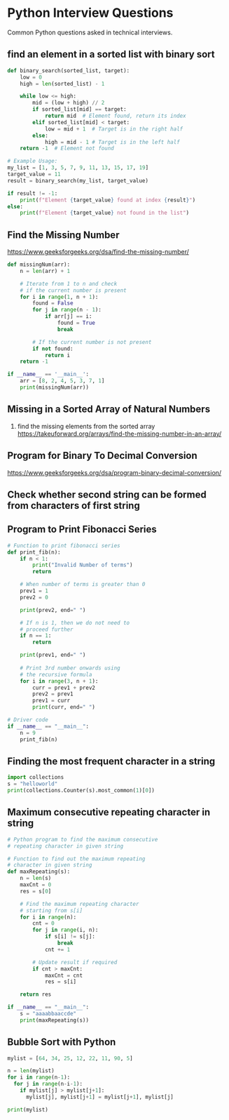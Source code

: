 # Python Interview Questions

Common Python questions asked in technical interviews.

## find an element in a sorted list with binary sort

```py
def binary_search(sorted_list, target):
    low = 0
    high = len(sorted_list) - 1

    while low <= high:
        mid = (low + high) // 2
        if sorted_list[mid] == target:
            return mid  # Element found, return its index
        elif sorted_list[mid] < target:
            low = mid + 1  # Target is in the right half
        else:
            high = mid - 1 # Target is in the left half
    return -1  # Element not found

# Example Usage:
my_list = [1, 3, 5, 7, 9, 11, 13, 15, 17, 19]
target_value = 11
result = binary_search(my_list, target_value)

if result != -1:
    print(f"Element {target_value} found at index {result}")
else:
    print(f"Element {target_value} not found in the list")
```

## Find the Missing Number

<https://www.geeksforgeeks.org/dsa/find-the-missing-number/>

```py
def missingNum(arr):
    n = len(arr) + 1

    # Iterate from 1 to n and check
    # if the current number is present
    for i in range(1, n + 1):
        found = False
        for j in range(n - 1):
            if arr[j] == i:
                found = True
                break

        # If the current number is not present
        if not found:
            return i
    return -1

if __name__ == '__main__':
    arr = [8, 2, 4, 5, 3, 7, 1]
    print(missingNum(arr))
```

## Missing in a Sorted Array of Natural Numbers

1. find the missing elements from the sorted array
<https://takeuforward.org/arrays/find-the-missing-number-in-an-array/>

## Program for Binary To Decimal Conversion

<https://www.geeksforgeeks.org/dsa/program-binary-decimal-conversion/>

## Check whether second string can be formed from characters of first string

## Program to Print Fibonacci Series

```py
# Function to print fibonacci series
def print_fib(n):
    if n < 1:
        print("Invalid Number of terms")
        return

    # When number of terms is greater than 0
    prev1 = 1
    prev2 = 0

    print(prev2, end=" ")

    # If n is 1, then we do not need to
    # proceed further
    if n == 1:
        return

    print(prev1, end=" ")
    
    # Print 3rd number onwards using
    # the recursive formula
    for i in range(3, n + 1):
        curr = prev1 + prev2
        prev2 = prev1
        prev1 = curr
        print(curr, end=" ")

# Driver code
if __name__ == "__main__":
    n = 9
    print_fib(n)
```

## Finding the most frequent character in a string

```py
import collections
s = "helloworld"
print(collections.Counter(s).most_common(1)[0])
```

## Maximum consecutive repeating character in string

```py
# Python program to find the maximum consecutive
# repeating character in given string

# Function to find out the maximum repeating
# character in given string
def maxRepeating(s):
    n = len(s)
    maxCnt = 0
    res = s[0]

    # Find the maximum repeating character
    # starting from s[i]
    for i in range(n):
        cnt = 0
        for j in range(i, n):
            if s[i] != s[j]:
                break
            cnt += 1

        # Update result if required
        if cnt > maxCnt:
            maxCnt = cnt
            res = s[i]

    return res

if __name__ == "__main__":
    s = "aaaabbaaccde"
    print(maxRepeating(s))
```

## Bubble Sort with Python

```py
mylist = [64, 34, 25, 12, 22, 11, 90, 5]

n = len(mylist)
for i in range(n-1):
  for j in range(n-i-1):
    if mylist[j] > mylist[j+1]:
      mylist[j], mylist[j+1] = mylist[j+1], mylist[j]

print(mylist)
```
